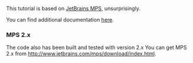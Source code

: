 This tutorial is based on [JetBrains MPS](http://jetbrains.com/mps), unsurprisingly.

You can find additional documentation [here](http://www.jetbrains.com/mps/documentation/index.html).


### MPS 2.x ###
The code also has been built and tested with version 2.x
You can get MPS 2.x from
http://www.jetbrains.com/mps/download/index.html.